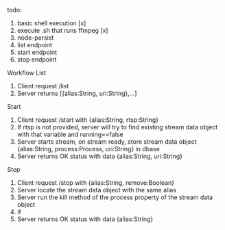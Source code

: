 todo:
1. basic shell execution [x]
2. execute .sh that runs ffmpeg [x]
3. node-persist
4. list endpoint
5. start endpoint
6. stop endpoint


Workflow
List
1. Client request /list
2. Server returns [{alias:String, uri:String},...]

Start
1. Client request /start with {alias:String, rtsp:String}
2. If rtsp is not provided, server will try to find existing stream data object with that variable and running==false
3. Server starts stream, on stream ready, store stream data object {alias:String, process:Process, uri:String} in dbase
4. Server returns OK status with data {alias:String, uri:String}

Stop
1. Client request /stop with {alias:String, remove:Boolean}
2. Server locate the stream data object with the same alias 
3. Server run the kill method of the process property of the stream data object
4. if 
5. Server returns OK status with data {alias:String}
   